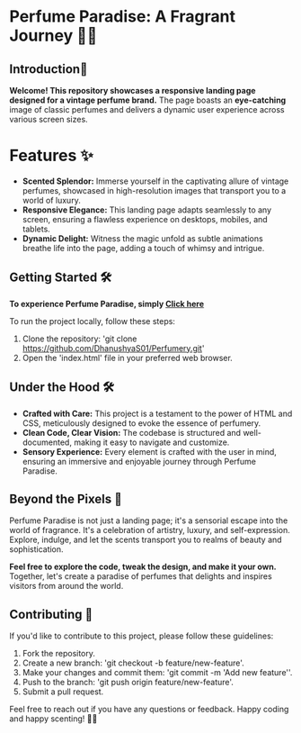 # Perfume Paradise: A Fragrant Journey 🌸✨

## Introduction🚀
**Welcome! This repository showcases a responsive landing page designed for a vintage perfume brand.** The page boasts an **eye-catching** image of classic perfumes and delivers a dynamic user experience across various screen sizes.

# Features ✨
- **Scented Splendor:** Immerse yourself in the captivating allure of vintage perfumes, showcased in high-resolution images that transport you to a world of luxury.
- **Responsive Elegance:** This landing page adapts seamlessly to any screen, ensuring a flawless experience on desktops, mobiles, and tablets.
- **Dynamic Delight:** Witness the magic unfold as subtle animations breathe life into the page, adding a touch of whimsy and intrigue.
## Getting Started 🛠

**To experience Perfume Paradise, simply [Click here](https://technohackstask1.netlify.app/)**

To run the project locally, follow these steps:

1. Clone the repository: 'git clone https://github.com/DhanushyaS01/Perfumery.git'
2. Open the 'index.html' file in your preferred web browser.

## Under the Hood 🛠

- **Crafted with Care:** This project is a testament to the power of HTML and CSS, meticulously designed to evoke the essence of perfumery.
- **Clean Code, Clear Vision:** The codebase is structured and well-documented, making it easy to navigate and customize.
- **Sensory Experience:** Every element is crafted with the user in mind, ensuring an immersive and enjoyable journey through Perfume Paradise.

## Beyond the Pixels 🚀

Perfume Paradise is not just a landing page; it's a sensorial escape into the world of fragrance. It's a celebration of artistry, luxury, and self-expression. Explore, indulge, and let the scents transport you to realms of beauty and sophistication.

**Feel free to explore the code, tweak the design, and make it your own.** Together, let's create a paradise of perfumes that delights and inspires visitors from around the world.

## Contributing 🤝

If you'd like to contribute to this project, please follow these guidelines:

1. Fork the repository.
2. Create a new branch: 'git checkout -b feature/new-feature'.
3. Make your changes and commit them: 'git commit -m 'Add new feature''.
4. Push to the branch: 'git push origin feature/new-feature'.
5. Submit a pull request.

Feel free to reach out if you have any questions or feedback. Happy coding and happy scenting! 🌸🎶

